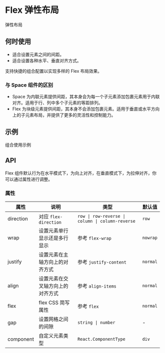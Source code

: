 # Flex 弹性布局

弹性布局

## 何时使用

- 适合设置元素之间的间距。
- 适合设置各种水平、垂直对齐方式。

支持快捷的组合配置以实现多样的 Flex 布局效果。

### 与 Space 组件的区别

- Space 为内联元素提供间距，其本身会为每一个子元素添加包裹元素用于内联对齐。适用于行、列中多个子元素的等距排列。
- Flex 为块级元素提供间距，其本身不会添加包裹元素。适用于垂直或水平方向上的子元素布局，并提供了更多的灵活性和控制能力。

## 示例

<code src="./demos/demo1.tsx"></code>

组合使用示例

<code src="./demos/demo2.tsx"></code>

<code src="./demos/demo3.tsx"></code>

## API

Flex 组件默认行为在水平模式下，为向上对齐，在垂直模式下，为拉伸对齐，你可以通过属性进行调整。

### 属性

| 属性 | 说明 | 类型 | 默认值 |
| --- | --- | --- | --- |
| direction | 对应 `flex-direction` | `row \| row-reverse \| column \| column-reverse` | `row` |
| wrap | 设置元素单行显示还是多行显示 | 参考 `flex-wrap` | `nowrap` |
| justify | 设置元素在主轴方向上的对齐方式 | 参考 `justify-content` | `normal` |
| align | 设置元素在交叉轴方向上的对齐方式 | 参考 `align-items` | `normal` |
| flex | flex CSS 简写属性 | 参考 `flex` | `normal` |
| gap | 设置网格之间的间隙 | `string \| number` | - |
| component | 自定义元素类型 | `React.ComponentType` | `div` |

